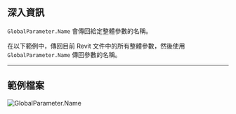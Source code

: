 ## 深入資訊
`GlobalParameter.Name` 會傳回給定整體參數的名稱。

在以下範例中，傳回目前 Revit 文件中的所有整體參數，然後使用 `GlobalParameter.Name` 傳回參數的名稱。
___
## 範例檔案

![GlobalParameter.Name](./Revit.Elements.GlobalParameter.Name_img.jpg)
